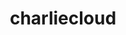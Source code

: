 ---
title: "charliecloud"
layout: cache
categories: [package, develop-2024-06-09]
meta: {"versions": ["0.37"], "compilers": ["cce@=15.0.1", "gcc@=11.4.0", "gcc@=9.4.0", "oneapi@=2024.0.0"], "oss": ["rhel8", "ubuntu20.04", "ubuntu22.04"], "platforms": ["linux"], "targets": ["neoverse_v1", "ppc64le", "x86_64_v3", "zen4"], "stacks": ["e4s", "e4s-cray-rhel", "e4s-neoverse_v1", "e4s-oneapi", "e4s-power", "root"], "num_specs": 5, "num_specs_by_stack": {"e4s-neoverse_v1": 1, "root": 5, "e4s-power": 1, "e4s-cray-rhel": 1, "e4s": 1, "e4s-oneapi": 1}}
spec_details: [{"hash": "e3cqfsjretpir7ehsyhlrgkhtwtxgwbs", "compiler": "gcc@=11.4.0", "versions": ["0.37"], "os": "ubuntu22.04", "platform": "linux", "target": "neoverse_v1", "variants": ["build_system=autotools", "~docs", "+squashfuse"], "stacks": ["e4s-neoverse_v1", "root"], "size": "-", "tarball": "https://binaries.spack.io/releases/develop-2024-06-09/build_cache/linux-ubuntu22.04-neoverse_v1/gcc-11.4.0/charliecloud-0.37/linux-ubuntu22.04-neoverse_v1-gcc-11.4.0-charliecloud-0.37-e3cqfsjretpir7ehsyhlrgkhtwtxgwbs.spack"}, {"hash": "q7gjno3eubnh5qsdjt2wattar773fceg", "compiler": "gcc@=9.4.0", "versions": ["0.37"], "os": "ubuntu20.04", "platform": "linux", "target": "ppc64le", "variants": ["build_system=autotools", "~docs", "+squashfuse"], "stacks": ["root", "e4s-power"], "size": "-", "tarball": "https://binaries.spack.io/releases/develop-2024-06-09/build_cache/linux-ubuntu20.04-ppc64le/gcc-9.4.0/charliecloud-0.37/linux-ubuntu20.04-ppc64le-gcc-9.4.0-charliecloud-0.37-q7gjno3eubnh5qsdjt2wattar773fceg.spack"}, {"hash": "sfu5q5xnnrcnt7nkq3qtgbzl4vy3ozsl", "compiler": "cce@=15.0.1", "versions": ["0.37"], "os": "rhel8", "platform": "linux", "target": "zen4", "variants": ["build_system=autotools", "~docs", "+squashfuse"], "stacks": ["e4s-cray-rhel", "root"], "size": "-", "tarball": "https://binaries.spack.io/releases/develop-2024-06-09/build_cache/linux-rhel8-zen4/cce-15.0.1/charliecloud-0.37/linux-rhel8-zen4-cce-15.0.1-charliecloud-0.37-sfu5q5xnnrcnt7nkq3qtgbzl4vy3ozsl.spack"}, {"hash": "4vbbdbpw72h7dpwtawvsop7bsbz7qygi", "compiler": "gcc@=11.4.0", "versions": ["0.37"], "os": "ubuntu22.04", "platform": "linux", "target": "x86_64_v3", "variants": ["build_system=autotools", "~docs", "+squashfuse"], "stacks": ["root", "e4s"], "size": "-", "tarball": "https://binaries.spack.io/releases/develop-2024-06-09/build_cache/linux-ubuntu22.04-x86_64_v3/gcc-11.4.0/charliecloud-0.37/linux-ubuntu22.04-x86_64_v3-gcc-11.4.0-charliecloud-0.37-4vbbdbpw72h7dpwtawvsop7bsbz7qygi.spack"}, {"hash": "vmjwk6sr4kqxwtcjznqg7btpm3qahofp", "compiler": "oneapi@=2024.0.0", "versions": ["0.37"], "os": "ubuntu22.04", "platform": "linux", "target": "x86_64_v3", "variants": ["build_system=autotools", "~docs", "+squashfuse"], "stacks": ["root", "e4s-oneapi"], "size": "-", "tarball": "https://binaries.spack.io/releases/develop-2024-06-09/build_cache/linux-ubuntu22.04-x86_64_v3/oneapi-2024.0.0/charliecloud-0.37/linux-ubuntu22.04-x86_64_v3-oneapi-2024.0.0-charliecloud-0.37-vmjwk6sr4kqxwtcjznqg7btpm3qahofp.spack"}]
---